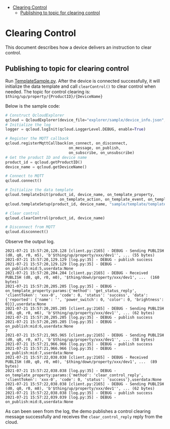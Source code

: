 * [Clearing Control](#Clearing-Control)
  * [Publishing to topic for clearing control](#Publishing-to-topic-for-clearing-control)

# Clearing Control

This document describes how a device delivers an instruction to clear control.

## Publishing to topic for clearing control 

Run [TemplateSample.py](../../explorer/sample/template/example_template.py). After the device is connected successfully, it will initialize the data template and call `clearControl()` to clear control when needed. The topic for control clearing is:
`$thing/up/property/{ProductID}/{DeviceName}`

Below is the sample code:
```python
# Construct QcloudExplorer
qcloud = QcloudExplorer(device_file="explorer/sample/device_info.json", tls=True)
# Initialize the log
logger = qcloud.logInit(qcloud.LoggerLevel.DEBUG, enable=True)

# Register the MQTT callback
qcloud.registerMqttCallback(on_connect, on_disconnect,
                            on_message, on_publish,
                            on_subscribe, on_unsubscribe)
# Get the product ID and device name
product_id = qcloud.getProductID()
device_name = qcloud.getDeviceName()

# Connect to MQTT
qcloud.connect()

# Initialize the data template
qcloud.templateInit(product_id, device_name, on_template_property,
                        on_template_action, on_template_event, on_template_service)
qcloud.templateSetup(product_id, device_name, "sample/template/template_config.json")

# Clear control
qcloud.clearControl(product_id, device_name)

# Disconnect from MQTT
qcloud.disconnect()
```

Observe the output log.
```
2021-07-21 15:57:20,128.128 [client.py:2165] - DEBUG - Sending PUBLISH (d0, q0, r0, m5), 'b'$thing/up/property/xxx/dev1'', ... (55 bytes)
2021-07-21 15:57:20,129.129 [log.py:35] - DEBUG - publish success
2021-07-21 15:57:20,129.129 [log.py:35] - DEBUG - on_publish:mid:5,userdata:None
2021-07-21 15:57:20,204.204 [client.py:2165] - DEBUG - Received PUBLISH (d0, q0, r0, m0), '$thing/down/property/xxx/dev1', ...  (160 bytes)
2021-07-21 15:57:20,205.205 [log.py:35] - DEBUG - on_template_property:params:{'method': 'get_status_reply', 'clientToken': 'xxx-0', 'code': 0, 'status': 'success', 'data': {'reported': {'name': '', 'power_switch': 0, 'color': 0, 'brightness': 0}}},userdata:None
2021-07-21 15:57:20,205.205 [client.py:2165] - DEBUG - Sending PUBLISH (d0, q0, r0, m6), 'b'$thing/up/property/xxx/dev1'', ... (62 bytes)
2021-07-21 15:57:20,205.205 [log.py:35] - DEBUG - publish success
2021-07-21 15:57:20,205.205 [log.py:35] - DEBUG - on_publish:mid:6,userdata:None
7
2021-07-21 15:57:21,965.965 [client.py:2165] - DEBUG - Sending PUBLISH (d0, q0, r0, m7), 'b'$thing/up/property/xxx/dev1'', ... (58 bytes)
2021-07-21 15:57:21,966.966 [log.py:35] - DEBUG - publish success
2021-07-21 15:57:21,966.966 [log.py:35] - DEBUG - on_publish:mid:7,userdata:None
2021-07-21 15:57:22,038.038 [client.py:2165] - DEBUG - Received PUBLISH (d0, q0, r0, m0), '$thing/down/property/xxx/dev1', ...  (89 bytes)
2021-07-21 15:57:22,038.038 [log.py:35] - DEBUG - on_template_property:params:{'method': 'clear_control_reply', 'clientToken': 'xxx-0', 'code': 0, 'status': 'success'},userdata:None
2021-07-21 15:57:22,038.038 [client.py:2165] - DEBUG - Sending PUBLISH (d0, q0, r0, m8), 'b'$thing/up/property/xxx/dev1'', ... (62 bytes)
2021-07-21 15:57:22,038.038 [log.py:35] - DEBUG - publish success
2021-07-21 15:57:22,039.039 [log.py:35] - DEBUG - on_publish:mid:8,userdata:None
```
As can been seen from the log, the demo publishes a control clearing message successfully and receives the `clear_control_reply` reply from the cloud.

